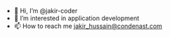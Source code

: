 - 👋 Hi, I’m @jakir-coder
- 👀 I’m interested in application development
- 📫 How to reach me jakir_hussain@condenast.com

<!---
jakir-coder/jakir-coder is a ✨ special ✨ repository because its `README.md` (this file) appears on your GitHub profile.
You can click the Preview link to take a look at your changes.
--->
